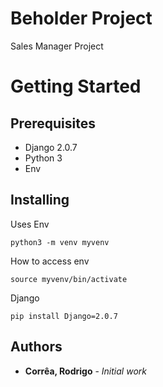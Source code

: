 # Beholder Project

Sales Manager Project

# Getting Started

## Prerequisites

* Django 2.0.7
* Python 3
* Env

## Installing

Uses Env
```
python3 -m venv myvenv
```

How to access env
```
source myvenv/bin/activate
```

Django

```
pip install Django=2.0.7
```

## Authors

* **Corrêa, Rodrigo** - *Initial work*